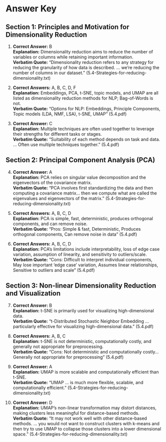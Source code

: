 # Answer Key

## Section 1: Principles and Motivation for Dimensionality Reduction

1. **Correct Answer:** B  
**Explanation:** Dimensionality reduction aims to reduce the number of variables or columns while retaining important information.  
**Verbatim Quote:** “Dimensionality reduction refers to any strategy for reducing the granularity of how data is described. … we’re reducing the number of columns in our dataset.” (5.4-Strategies-for-reducing-dimensionality.txt)

2. **Correct Answers:** A, B, C, D, F  
**Explanation:** Embeddings, PCA, t-SNE, topic models, and UMAP are all listed as dimensionality reduction methods for NLP; Bag-of-Words is not.  
**Verbatim Quote:** “Options for NLP: Embeddings, Principle Components, Topic models (LDA, NMF, LSA), t-SNE, UMAP” (5.4.pdf)

3. **Correct Answer:** C  
**Explanation:** Multiple techniques are often used together to leverage their strengths for different tasks or stages.  
**Verbatim Quote:** “Suitability of each method depends on task and data. … Often use multiple techniques together.” (5.4.pdf)

## Section 2: Principal Component Analysis (PCA)

4. **Correct Answer:** A  
**Explanation:** PCA relies on singular value decomposition and the eigenvectors of the covariance matrix.  
**Verbatim Quote:** “PCA involves first standardizing the data and then computing a covariance matrix… then we compute what are called the eigenvalues and eigenvectors of the matrix.” (5.4-Strategies-for-reducing-dimensionality.txt)

5. **Correct Answers:** A, B, C, D  
**Explanation:** PCA is simple, fast, deterministic, produces orthogonal components, and can remove noise.  
**Verbatim Quote:** “Pros: Simple & fast, Deterministic, Produces orthogonal components, Can remove noise in data” (5.4.pdf)

6. **Correct Answers:** A, B, C, D  
**Explanation:** PCA’s limitations include interpretability, loss of edge case variation, assumption of linearity, and sensitivity to outliers/scale.  
**Verbatim Quote:** “Cons: Difficult to interpret individual components, May lose important ‘edge case’ variation, Assumes linear relationships, Sensitive to outliers and scale” (5.4.pdf)

## Section 3: Non-linear Dimensionality Reduction and Visualization

7. **Correct Answer:** B  
**Explanation:** t-SNE is primarily used for visualizing high-dimensional data.  
**Verbatim Quote:** “t-Distributed Stochastic Neighbor Embedding … particularly effective for visualizing high-dimensional data.” (5.4.pdf)

8. **Correct Answers:** A, B, C  
**Explanation:** t-SNE is not deterministic, computationally costly, and generally not appropriate for preprocessing.  
**Verbatim Quote:** “Cons: Not deterministic and computationally costly… Generally not appropriate for preprocessing” (5.4.pdf)

9. **Correct Answer:** A  
**Explanation:** UMAP is more scalable and computationally efficient than t-SNE.  
**Verbatim Quote:** “UMAP … is much more flexible, scalable, and computationally efficient.” (5.4-Strategies-for-reducing-dimensionality.txt)

10. **Correct Answer:** D  
**Explanation:** UMAP’s non-linear transformation may distort distances, making clusters less meaningful for distance-based methods.  
**Verbatim Quote:** “It may not work well with other distance-based methods. … you would not want to construct clusters with k-means and then try to use UMAP to collapse those clusters into a lower dimensional space.” (5.4-Strategies-for-reducing-dimensionality.txt)
